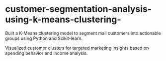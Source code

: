 # customer-segmentation-analysis-using-k-means-clustering-

Built a K-Means clustering model to segment mall customers into actionable groups using Python and Scikit-learn.

Visualized customer clusters for targeted marketing insights based on spending behavior and income analysis.
